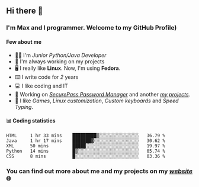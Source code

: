 ## Hi there 👋
### I'm Max and I programmer. Welcome to my GitHub Profile)

#### **Few about me**
- 👨‍💻 I'm _Junior Python/Java Developer_
- 📁 I'm always working on my projects
- 🖥️ I really like **Linux**. Now, I'm using **Fedora**.
- ⌨️ I write code for _2_ years
- 💻 I like coding and IT
- 📃 Working on *[SecurePass Password Manager](https://github.com/merive/SecurePass)* and another *[my projects](https://merive.herokuapp.com/projects)*.
- 👾 I like _Games_, _Linux customization_, _Custom keyboards_ and _Speed Typing_.

#### 📊 **Coding statistics**
<!--START_SECTION:waka-->
```text
HTML     1 hr 33 mins    █████████▒░░░░░░░░░░░░░░░   36.79 % 
Java     1 hr 17 mins    ███████▓░░░░░░░░░░░░░░░░░   30.62 % 
XML      50 mins         █████░░░░░░░░░░░░░░░░░░░░   19.97 % 
Python   14 mins         █▒░░░░░░░░░░░░░░░░░░░░░░░   05.74 % 
CSS      8 mins          █░░░░░░░░░░░░░░░░░░░░░░░░   03.36 % 
```
<!--END_SECTION:waka-->

### **You can find out more about me and my projects on my _[website](https://merive.herokuapp.com/)_ 🌐**
